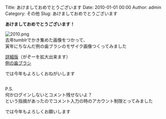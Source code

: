 Title: あけましておめでとうございます
Date: 2010-01-01 00:00
Author: admin
Category: その他
Slug: あけましておめでとうございます

**あけましておめでとうございます！**

![2010.png](http://ca54makske.com/blog/images/2010.png)  
去年tumblrでかき集めた画像をつかって、  
寅年にちなんだ例の歯ブラシのモザイク画像つくってみました

[詳細版](http://ca54makske.com/2010/)（がぞーを拡大出来ます）  
[例の歯ブラシ](http://images.google.co.jp/imglanding?q=%E3%81%97%E3%81%BE%E3%81%98%E3%82%8D%E3%81%86%E3%80%80%E6%AD%AF%E3%83%96%E3%83%A9%E3%82%B7&imgurl=http://image.blog.livedoor.jp/frisbee3/imgs/9/8/9838c061.jpg&imgrefurl=http://blog.livedoor.jp/frisbee3/archives/53397909.html&usg=__E0NYDz8UOotxICgzebKV6L8a6Wo=&h=143&w=154&sz=4&hl=ja&sig2=5vroLCXycat1SxD5dIV0vQ&um=1&tbnid=TrZmVRJIFTwulM:&tbnh=89&tbnw=96&prev=/images%3Fq%3D%25E3%2581%2597%25E3%2581%25BE%25E3%2581%2598%25E3%2582%258D%25E3%2581%2586%25E3%2580%2580%25E6%25AD%25AF%25E3%2583%2596%25E3%2583%25A9%25E3%2582%25B7%26ndsp%3D20%26hl%3Dja%26safe%3Doff%26client%3Dfirefox-a%26rls%3Dorg.mozilla:ja-JP-mac:official%26sa%3DN%26start%3D40%26um%3D1&ei=nWM8S_PaKo2A7QO828zJDA&ndsp=20&safe=off&client=firefox-a&rls=org.mozilla:ja-JP-mac:official&sa=N&start=45&um=1#tbnid=TrZmVRJIFTwulM&start=49)

では今年もよろしくおねがいします  
[  
](http://images.google.co.jp/imglanding?q=%E3%81%97%E3%81%BE%E3%81%98%E3%82%8D%E3%81%86%E3%80%80%E6%AD%AF%E3%83%96%E3%83%A9%E3%82%B7&imgurl=http://image.blog.livedoor.jp/frisbee3/imgs/9/8/9838c061.jpg&imgrefurl=http://blog.livedoor.jp/frisbee3/archives/53397909.html&usg=__E0NYDz8UOotxICgzebKV6L8a6Wo=&h=143&w=154&sz=4&hl=ja&sig2=5vroLCXycat1SxD5dIV0vQ&um=1&tbnid=TrZmVRJIFTwulM:&tbnh=89&tbnw=96&prev=/images%3Fq%3D%25E3%2581%2597%25E3%2581%25BE%25E3%2581%2598%25E3%2582%258D%25E3%2581%2586%25E3%2580%2580%25E6%25AD%25AF%25E3%2583%2596%25E3%2583%25A9%25E3%2582%25B7%26ndsp%3D20%26hl%3Dja%26safe%3Doff%26client%3Dfirefox-a%26rls%3Dorg.mozilla:ja-JP-mac:official%26sa%3DN%26start%3D40%26um%3D1&ei=nWM8S_PaKo2A7QO828zJDA&ndsp=20&safe=off&client=firefox-a&rls=org.mozilla:ja-JP-mac:official&sa=N&start=45&um=1#tbnid=TrZmVRJIFTwulM&start=49)

<div>

</div>

<div>

</div>

<!--more-->  
P.S.  
何かログインしないとコメント残せないよ？  
という指摘があったのでコメント入力の時のアカウント制限とってみました

では今年もよろしくお願いします
